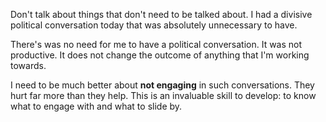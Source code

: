 Don't talk about things that don't need to be talked about.
I had a divisive political conversation today that was absolutely unnecessary to have.

There's was no need for me to have a political conversation. It was not productive. It does not change the outcome of anything that I'm working towards.

I need to be much better about **not engaging** in such conversations. They hurt far more than they help. This is an invaluable skill to develop: to know what to engage with and what to slide by.